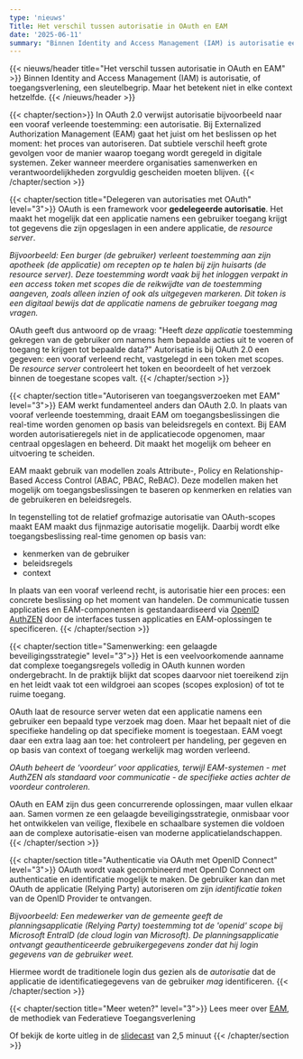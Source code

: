 ```yaml
---
type: 'nieuws'
Title: Het verschil tussen autorisatie in OAuth en EAM
date: '2025-06-11'
summary: "Binnen Identity and Access Management (IAM) is autorisatie een sleutelbegrip, maar betekent het niet in elke context hetzelfde."
---
```


{{< nieuws/header title="Het verschil tussen autorisatie in OAuth en EAM" >}}
Binnen Identity and Access Management (IAM) is autorisatie, of toegangsverlening, een sleutelbegrip. Maar het betekent niet in elke context hetzelfde. 
{{< /nieuws/header >}}

{{< chapter/section>}}
In OAuth 2.0 verwijst autorisatie bijvoorbeeld naar een vooraf verleende toestemming: een autorisatie. Bij Externalized Authorization Management (EAM) gaat het juist om het beslissen op het moment: het proces van autoriseren. Dat subtiele verschil heeft grote gevolgen voor de manier waarop toegang wordt geregeld in digitale systemen. Zeker wanneer meerdere organisaties samenwerken en verantwoordelijkheden zorgvuldig gescheiden moeten blijven.
{{< /chapter/section >}}

{{< chapter/section title="Delegeren van autorisaties met OAuth" level="3">}}
OAuth is een framework voor **gedelegeerde autorisatie**. Het maakt het mogelijk dat een applicatie namens een gebruiker toegang krijgt tot gegevens die zijn opgeslagen in een andere applicatie, de *resource server*.

*Bijvoorbeeld: Een burger (de gebruiker) verleent toestemming aan zijn apotheek (de applicatie) om recepten op te halen bij zijn huisarts (de resource server). Deze toestemming wordt vaak bij het inloggen verpakt in een access token met scopes die de reikwijdte van de toestemming aangeven, zoals alleen inzien of ook als uitgegeven markeren. Dit token is een digitaal bewijs dat de applicatie namens de gebruiker toegang mag vragen.*

OAuth geeft dus antwoord op de vraag: "Heeft *deze applicatie* toestemming gekregen van de gebruiker om namens hem bepaalde acties uit te voeren of toegang te krijgen tot bepaalde data?" Autorisatie is bij OAuth 2.0 een gegeven: een vooraf verleend recht, vastgelegd in een token met scopes. De *resource server* controleert het token en beoordeelt of het verzoek binnen de toegestane scopes valt.
{{< /chapter/section >}}

{{< chapter/section title="Autoriseren van toegangsverzoeken met EAM" level="3">}}
EAM werkt fundamenteel anders dan OAuth 2.0. In plaats van vooraf verleende toestemming, draait EAM om toegangsbeslissingen die real-time worden genomen op basis van beleidsregels en context. Bij EAM worden autorisatieregels niet in de applicatiecode opgenomen, maar centraal opgeslagen en beheerd. Dit maakt het mogelijk om beheer en uitvoering te scheiden.

EAM maakt gebruik van modellen zoals Attribute-, Policy en Relationship-Based Access Control (ABAC, PBAC, ReBAC). Deze modellen maken het mogelijk om toegangsbeslissingen te baseren op kenmerken en relaties van de gebruikeren en beleidsregels.

In tegenstelling tot de relatief grofmazige autorisatie van OAuth-scopes maakt EAM maakt dus fijnmazige autorisatie mogelijk. Daarbij wordt elke toegangsbeslissing real-time genomen op basis van:
- kenmerken van de gebruiker
- beleidsregels
- context

In plaats van een vooraf verleend recht, is autorisatie hier een proces: een concrete beslissing op het moment van handelen. De communicatie tussen applicaties en EAM-componenten is gestandaardiseerd via [OpenID AuthZEN](/ftv/methodiek/standaarden/#authzen) door de interfaces tussen applicaties en EAM-oplossingen te specificeren.
{{< /chapter/section >}}

{{< chapter/section title="Samenwerking: een gelaagde beveiligingsstrategie" level="3">}}
Het is een veelvoorkomende aanname dat complexe toegangsregels volledig in OAuth kunnen worden ondergebracht. In de praktijk blijkt dat scopes daarvoor niet toereikend zijn en het leidt vaak tot een wildgroei aan scopes (scopes explosion) of tot te ruime toegang.

OAuth laat de resource server weten dat een applicatie namens een gebruiker een bepaald type verzoek mag doen. Maar het bepaalt niet of die specifieke handeling op dat specifieke moment is toegestaan. EAM voegt daar 
een extra laag aan toe: het controleert per handeling, per gegeven en op basis van context of toegang werkelijk mag worden verleend.

*OAuth beheert de ‘voordeur’ voor applicaties, terwijl EAM-systemen - met AuthZEN als standaard voor communicatie - de specifieke acties achter de voordeur controleren.*

OAuth en EAM zijn dus geen concurrerende oplossingen, maar vullen elkaar aan. Samen vormen ze een gelaagde beveiligingsstrategie, onmisbaar voor het ontwikkelen van veilige, flexibele en schaalbare systemen die voldoen aan de complexe autorisatie-eisen van moderne applicatielandschappen.
{{< /chapter/section >}}

{{< chapter/section title="Authenticatie via OAuth met OpenID Connect" level="3">}}
OAuth wordt vaak gecombineerd met OpenID Connect om authenticatie en identificatie mogelijk te maken. De gebruiker kan dan met OAuth de applicatie (Relying Party) autoriseren om zijn *identificatie token* van de OpenID Provider te ontvangen. 

*Bijvoorbeeld: Een medewerker van de gemeente geeft de planningsapplicatie (Relying Party) toestemming tot de 'openid' scope bij Microsoft EntraID (de cloud login van Microsoft). De planningsapplicatie ontvangt geauthenticeerde gebruikergegevens zonder dat hij login gegevens van de gebruiker weet.*

Hiermee wordt de traditionele login dus gezien als de *autorisatie* dat de applicatie de identificatiegegevens van de gebruiker *mag* identificeren.
{{< /chapter/section >}}

{{< chapter/section title="Meer weten?" level="3">}}
Lees meer over [EAM](/ftv/methodiek/), de methodiek van Federatieve Toegangsverlening

Of bekijk de korte uitleg in de [slidecast](/ftv/methodiek/principes/) van 2,5 minuut
{{< /chapter/section >}}

